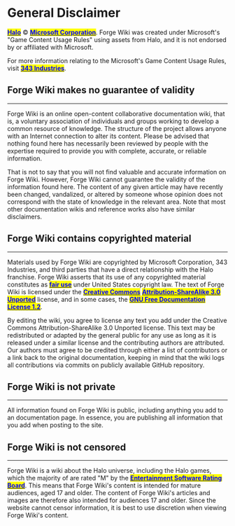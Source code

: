 # General Disclaimer

[<mark style="color:blue;">**Halo**</mark>](https://www.343industries.com/) © [<mark style="color:blue;">**Microsoft Corporation**</mark>](https://www.microsoft.com/en-us/). Forge Wiki was created under Microsoft's "Game Content Usage Rules" using assets from Halo, and it is not endorsed by or affiliated with Microsoft.

For more information relating to the Microsoft's Game Content Usage Rules, visit [<mark style="color:blue;">**343 Industries**</mark>](https://www.xbox.com/en-US/developers/rules/).

## Forge Wiki makes no guarantee of validity

---

Forge Wiki is an online open-content collaborative documentation wiki, that is, a voluntary association of individuals and groups working to develop a common resource of knowledge. The structure of the project allows anyone with an Internet connection to alter its content. Please be advised that nothing found here has necessarily been reviewed by people with the expertise required to provide you with complete, accurate, or reliable information.

That is not to say that you will not find valuable and accurate information on Forge Wiki. However, Forge Wiki cannot guarantee the validity of the information found here. The content of any given article may have recently been changed, vandalized, or altered by someone whose opinion does not correspond with the state of knowledge in the relevant area. Note that most other documentation wikis and reference works also have similar disclaimers.

## Forge Wiki contains copyrighted material

---

Materials used by Forge Wiki are copyrighted by Microsoft Corporation, 343 Industries, and third parties that have a direct relationship with the Halo franchise. Forge Wiki asserts that its use of any copyrighted material constitutes as [<mark style="color:blue;">**fair use**</mark>](https://en.wikipedia.org/wiki/Fair_use) under United States copyright law. The text of Forge Wiki is licensed under the [<mark style="color:blue;">**Creative Commons**</mark>](https://en.wikipedia.org/wiki/Creative_Commons) [<mark style="color:blue;">**Attribution-ShareAlike 3.0 Unported**</mark>](https://creativecommons.org/licenses/by-sa/3.0/) license, and in some cases, the [<mark style="color:blue;">**GNU Free Documentation License 1.2**</mark>](https://www.gnu.org/licenses/old-licenses/fdl-1.2.en.html).

By editing the wiki, you agree to license any text you add under the Creative Commons Attribution-ShareAlike 3.0 Unported license. This text may be redistributed or adapted by the general public for any use as long as it is released under a similar license and the contributing authors are attributed. Our authors must agree to be credited through either a list of contributors or a link back to the original documentation, keeping in mind that the wiki logs all contributions via commits on publicly available GitHub repository.

## Forge Wiki is not private

---

All information found on Forge Wiki is public, including anything you add to an documentation page. In essence, you are publishing all information that you add when posting to the site.

## Forge Wiki is not censored

---

Forge Wiki is a wiki about the Halo universe, including the Halo games, which the majority of are rated "M" by the [<mark style="color:blue;">**Entertainment Software Rating Board**</mark>](https://www.esrb.org/). This means that Forge Wiki's content is intended for mature audiences, aged 17 and older. The content of Forge Wiki's articles and images are therefore also intended for audiences 17 and older. Since the website cannot censor information, it is best to use discretion when viewing Forge Wiki's content.
